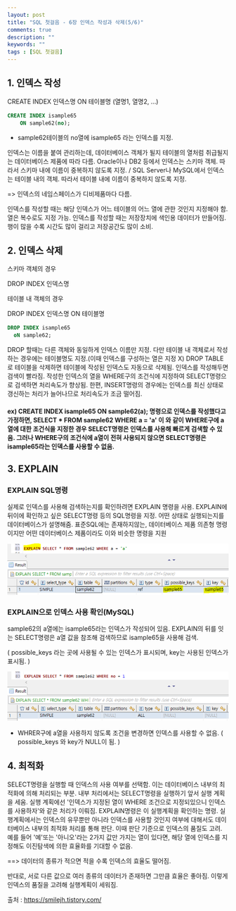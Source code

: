 ```yaml
---
layout: post
title: "SQL 첫걸음 - 6장 인덱스 작성과 삭제(5/6)" 
comments: true
description: ""
keywords: ""
tags : [SQL 첫걸음]
---
```


## 1. 인덱스 작성

CREATE INDEX 인덱스명 ON 테이블명 (열명1, 열명2, ...)

```sql
CREATE INDEX isample65  
    ON sample62(no); 
```

- sample62테이블의 no열에 isample65 라는 인덱스를 지정. 

인덱스는 이름을 붙여 관리하는데, 데이터베이스 객체가 될지 테이블의 열처럼 취급될지는 데이터베이스 제품에 따라 다름. Oracle이나 DB2 등에서 인덱스는 스키마 객체. 따라서 스키마 내에 이름이 중복하지 않도록 지정. /  SQL Server나 MySQL에서 인덱스는 테이블 내의 객체. 따라서 테이블 내에 이름이 중복하지 않도록 지정. 

=> 인덱스의 네임스페이스가 디비제품마다 다름. 

인덱스를 작성할 때는 해당 인덱스가 어느 테이블의 어느 열에 관한 것인지 지정해야 함. 열은 복수로도 지정 가능. 인덱스를 작성할 때는 저장장치에 색인용 데이터가 만들어짐. 행이 많을 수록 시간도 많이 걸리고 저장공간도 많이 소비. 


## 2. 인덱스 삭제 

스키마 객체의 경우

DROP INDEX 인덱스명

테이블 내 객체의 경우 

DROP INDEX 인덱스명 ON 테이블명 

```sql
DROP INDEX isample65  
  oN sample62;
```

DROP 할때는 다른 객체와 동일하게 인덱스 이름만 지정. 다만 테이블 내 객체로서 작성하는 경우에는 테이블명도 지정.(이때 인덱스를 구성하는 열은 지정 X) DROP TABLE로 테이블을 삭제하면 테이블에 작성된 인덱스도 자동으로 삭제됨. 인덱스를 작성해두면 검색이 빨라짐. 작성한 인덱스의 열을 WHERE구의 조건식에 지정하여 SELECT명령으로 검색하면 처리속도가 향상됨. 한편, INSERT명령의 경우에는 인덱스를 최신 상태로 갱신하는 처리가 늘어나므로 처리속도가 조금 떨어짐.

#### ex) CREATE INDEX isample65 ON sample62(a); 명령으로 인덱스를 작성했다고 가정하면, SELECT * FROM sample62 WHERE a = 'a' 이 와 같이 WHERE구에 a열에 대한 조건식을 지정한 경우 SELECT명령은 인덱스를 사용해 빠르게 검색할 수 있음. 그러나 WHERE구의 조건식에 a열이 전혀 사용되지 않으면 SELECT명령은 isample65라는 인덱스를 사용할 수 없음. 


## 3. EXPLAIN

### EXPLAIN SQL명령 

실제로 인덱스를 사용해 검색하는지를 확인하려면 EXPLAIN 명령을 사용. EXPLAIN에 뒤이에 확인하고 싶은 SELECT명령 등의 SQL명령을 지정. 어떤 상태로 실행되는지를 데이터베이스가 설명해줌. 표준SQL에는 존재하지않는, 데이터베이스 제품 의존형 명령이지만 어떤 데이터베이스 제품이라도 이와 비슷한 명령을 지원 

![991541465BAC8D4411](/images/sql_first_step/991541465BAC8D4411.png)

### EXPLAIN으로 인덱스 사용 확인(MySQL)

sample62의 a열에는 isample65라는 인덱스가 작성되어 있음. EXPLAIN의 뒤를 잇는 SELECT명령은 a열 값을 참조해 검색하므로 isample65을 사용해 검색. 

( possible_keys 라는 곳에 사용될 수 있는 인덱스가 표시되며, key는 사용된 인덱스가 표시됨. ) 

![99A2E14D5BAC90A506](/images/sql_first_step/99A2E14D5BAC90A506.png)

- WHRER구에  a열을 사용하지 않도록 조건을 변경하면 인덱스를 사용할 수 없음. ( possible_keys 와 key가 NULL이 됨. ) 


## 4. 최적화

SELECT명령을 실행할 때 인덱스의 사용 여부를 선택함. 이는 데이터베이스 내부의 최적화에 의해 처리되는 부분. 내부 처리에서는 SELECT명령을 실행하기 앞서 실행 계획을 세움. 실행 계획에선 '인덱스가 지정된 열이 WHERE 조건으로 지정되있으니 인덱스를 사용하자'와 같은 처리가 이뤄짐. EXPLAIN명령은 이 실행계획을 확인하는 명령. 실행계획에서는 인덱스의 유무뿐만 아니라 인덱스를 사용할 것인지 여부에 대해서도 데이터베이스 내부의 최적화 처리를 통해 판단. 이때 판단 기준으로 인덱스의 품질도 고려. 예를 들어 '예'또는 '아니오'라는 2가지 값만 가지는 열이 있다면, 해당 열에 인덱스를 지정해도 이진탐색에 의한 효율화를 기대할 수 없음.  

==> 데이터의 종류가 적으면 적을 수록 인덱스의 효율도 떨어짐. 

반대로, 서로 다른 값으로 여러 종류의 데이터가 존재하면 그만큼 효율은 좋아짐. 이렇게 인덱스의 품질을 고려해 실행계획이 세워짐. 


출처 : https://smilejh.tistory.com/